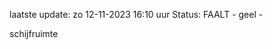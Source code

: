 laatste update: 
zo 12-11-2023 16:10   uur 
Status: FAALT - geel - 
<div class="service Y">schijfruimte</div>